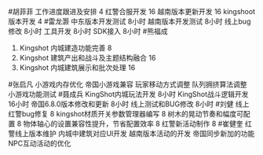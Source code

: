 #胡菲菲 
工作进度跟进及安排   4
红警合服开发  16
越南版本更新开发   16
kingshoot版本开发  4
#雷龙灏 
中东版本开发测试  8小时
越南版本开发测试  8小时
线上bug修改   8小时
工具开发   8小时
SDK接入   8小时
#熊福成 
1. Kingshot  内城建造功能完善   8
2. Kingshot  建筑产出和战斗及主题结构融合   16
3. Kingshot 内城建筑展示和批次处理  16

#张启凡 
小游戏内存优化
帝国小游戏兼容
玩家移动方式调整
队列拥挤算法调整
小游戏功能测试
#聂成兵 
KingShot内城玩法开发               8小时
KingShot战斗逻辑开发               16小时
帝国6.8.0版本修改和更新            8小时
线上测试和BUG修改                    8小时
#刘健 
线上红警bug修复	8
kingshot材质开关参数管理器编写	8
树木的晃动节奏和幅度可配置	8
物体轴心的设置兼容性提升，节省配置效率	8
红警新活动制作	8
#崔健奎 
红警线上版本维护
内城中建筑对应UI开发
越南版本活动的开发
帝国同步新加的功能
NPC互动活动的优化
